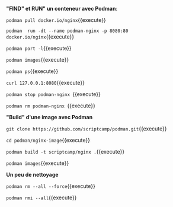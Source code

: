 
**"FIND" et RUN" un conteneur avec Podman**: 


`podman pull docker.io/nginx`{{execute}}

`podman  run -dt --name podman-nginx -p 8080:80 docker.io/nginx`{{execute}}

`podman port -l`{{execute}}

`podman images`{{execute}}

`podman ps`{{execute}}

`curl 127.0.0.1:8080`{{execute}}

`podman stop podman-nginx `{{execute}}

`podman rm podman-nginx `{{execute}}


**"Build" d'une image avec Podman**


`git clone https://github.com/scriptcamp/podman.git`{{execute}}

`cd podman/nginx-image`{{execute}}

`podman build -t scriptcamp/nginx .`{{execute}}

`podman images`{{execute}}

**Un peu de nettoyage**

`podman rm --all --force`{{execute}}

`podman rmi --all`{{execute}}
